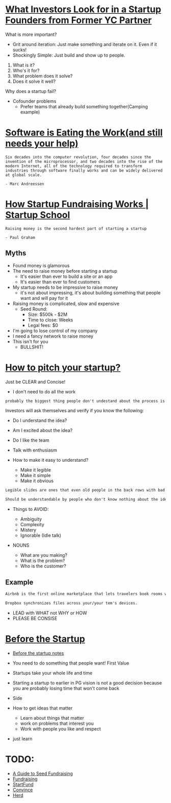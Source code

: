 # [What Investors Look for in a Startup Founders from Former YC Partner](https://www.youtube.com/watch?v=4cDCl4cS5xY&ab_channel=JomaTech)

What is more important?

- Grit around iteration: Just make something and iterate on it. Even if it sucks!
- Shockingly Simple: Just build and show up to people.

1. What is it?
2. Who's it for?
3. What problem does it solve?
4. Does it solve it well?

Why does a startup fail?

- Cofounder problems
    - Prefer teams that already build something together(Camping example)

# [Software is Eating the Work(and still needs your help)](https://www.youtube.com/watch?v=I8bq5Xamzuo&ab_channel=GarryTan)

```
Six decades into the computer revolution, four decades since the invention of the microprocessor, and two decades into the rise of the modern Internet, all of the technology required to transform industries through software finally works and can be widely delivered at global scale.

- Marc Andreessen
```

# [How Startup Fundraising Works | Startup School](https://www.youtube.com/watch?v=zBUhQPPS9AY&list=WL&index=2&t=211s&ab_channel=YCombinator)

```
Raising money is the second hardest part of starting a startup

- Paul Graham
```

## Myths

- Found money is glamorous
- The need to raise money before starting a startup
    - It's easier than ever to build a site or an app
    - It's easier than ever to find customers
- My startup needs to be impressive to raise money
  - it's not about impressing, it's about building something that people want and will pay for it
- Raising money is complicated, slow and expensive
    - Seed Round:
        - Size: $500k - $2M
        - Time to close: Weeks
        - Legal fees: $0
- I'm going to lose control of my company
- I need a fancy network to raise money
- This isn't for you
    - BULLSHIT!

# [How to pitch your startup?](https://www.youtube.com/watch?v=17XZGUX_9iM&ab_channel=YCombinator)

Just be CLEAR and Concise!

- I don't need to do all the work

```txt
probably the biggest thing people don't undestand about the process is the importance of express youself clearly.
```

Investors will ask themselves and verify if you know the following:

- Do I understand the idea?
- Am I excited about the idea?
- Do I like the team

- Talk with enthusiasm
- How to make it easy to understand?
    - Make it legible
    - Make it simple
    - Make it obvious

```txt
Legible slides are ones that even old people in the back rows with bad eyesight can read.

Should be understandable by people who don't know nothing about the idea or the topic.
```

- Things to AVOID:
    - Ambiguity
    - Complexity
    - Mistery
    - Ignorable (Idle talk)

- NOUNS
    - What are you making?
    - What is the problem?
    - Who is the customer?

## Example

```txt
Airbnb is the first online marketplace that lets travelers book rooms with locals, rather than hotels.

Dropbox synchronizes files across your/your tem's devices.
```

- LEAD with WHAT not WHY or HOW
- PLEASE BE CONSISE

# [Before the Startup](https://www.youtube.com/watch?v=ii1jcLg-eIQ&t=9s&ab_channel=YCombinator:TheVault)

- [Before the startup notes](https://paulgraham.com/before.html)

- You need to do something that people want! First Value
- Startups take your whole life and time
- Starting a startup to earlier in PG vision is not a good decision because you are probably losing time that won't come back
- Side
- How to get ideas that matter
    - Learn about things that matter
    - work on problems that interest you
    - Work with people you like and respect
- just learn

# TODO:

- [A Guide to Seed Fundraising](https://www.ycombinator.com/library/4A-a-guide-to-seed-fundraising)
- [Fundraising](http://www.paulgraham.com/fundraising.html)
- [StartFund](http://www.paulgraham.com/startupfund.html)
- [Convince](http://www.paulgraham.com/convince.html)
- [Herd](http://www.paulgraham.com/herd.html)
